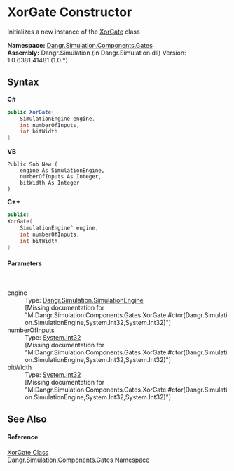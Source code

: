 # XorGate Constructor 
 

Initializes a new instance of the <a href="T_Dangr_Simulation_Components_Gates_XorGate">XorGate</a> class

**Namespace:**&nbsp;<a href="N_Dangr_Simulation_Components_Gates">Dangr.Simulation.Components.Gates</a><br />**Assembly:**&nbsp;Dangr.Simulation (in Dangr.Simulation.dll) Version: 1.0.6381.41481 (1.0.*)

## Syntax

**C#**<br />
``` C#
public XorGate(
	SimulationEngine engine,
	int numberOfInputs,
	int bitWidth
)
```

**VB**<br />
``` VB
Public Sub New ( 
	engine As SimulationEngine,
	numberOfInputs As Integer,
	bitWidth As Integer
)
```

**C++**<br />
``` C++
public:
XorGate(
	SimulationEngine^ engine, 
	int numberOfInputs, 
	int bitWidth
)
```


#### Parameters
&nbsp;<dl><dt>engine</dt><dd>Type: <a href="T_Dangr_Simulation_SimulationEngine">Dangr.Simulation.SimulationEngine</a><br />\[Missing <param name="engine"/> documentation for "M:Dangr.Simulation.Components.Gates.XorGate.#ctor(Dangr.Simulation.SimulationEngine,System.Int32,System.Int32)"\]</dd><dt>numberOfInputs</dt><dd>Type: <a href="http://msdn2.microsoft.com/en-us/library/td2s409d" target="_blank">System.Int32</a><br />\[Missing <param name="numberOfInputs"/> documentation for "M:Dangr.Simulation.Components.Gates.XorGate.#ctor(Dangr.Simulation.SimulationEngine,System.Int32,System.Int32)"\]</dd><dt>bitWidth</dt><dd>Type: <a href="http://msdn2.microsoft.com/en-us/library/td2s409d" target="_blank">System.Int32</a><br />\[Missing <param name="bitWidth"/> documentation for "M:Dangr.Simulation.Components.Gates.XorGate.#ctor(Dangr.Simulation.SimulationEngine,System.Int32,System.Int32)"\]</dd></dl>

## See Also


#### Reference
<a href="T_Dangr_Simulation_Components_Gates_XorGate">XorGate Class</a><br /><a href="N_Dangr_Simulation_Components_Gates">Dangr.Simulation.Components.Gates Namespace</a><br />